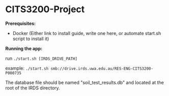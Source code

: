 # CITS3200-Project

**Prerequisites:**

- Docker (Either link to install guide, write one here, or automate start.sh script to install it)

**Running the app:**

run `./start.sh [IRDS_DRIVE_PATH]`

example: `./start.sh smb://drive.irds.uwa.edu.au/RES-ENG-CITS3200-P000735`

The database file should be named "soil\_test\_results.db" and located at the root of the IRDS directory.

